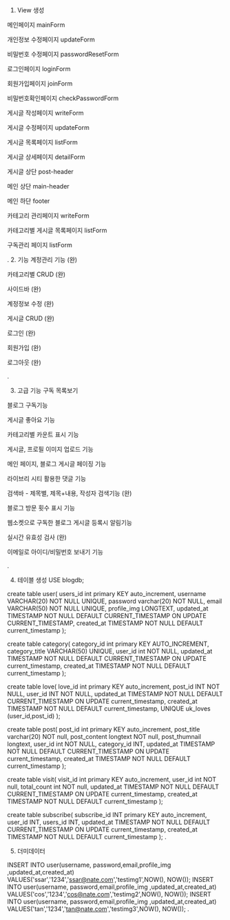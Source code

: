 1. View 생성

메인페이지 mainForm

개인정보 수정페이지 updateForm

비밀번호 수정페이지 passwordResetForm

로그인페이지 loginForm

회원가입페이지 joinForm

비밀번호확인페이지 checkPasswordForm

게시글 작성페이지 writeForm

게시글 수정페이지 updateForm

게시글 목록페이지 listForm

게시글 상세페이지 detailForm

게시글 상단 post-header

메인 상단 main-header

메인 하단 footer

카테고리 관리페이지 writeForm

카테고리별 게시글 목록페이지 listForm

구독관리 페이지 listForm




.
2. 기능
계정관리 기능 (완)

카테고리별 CRUD (완)

사이드바 (완)

계정정보 수정 (완)

게시글 CRUD (완)

로그인 (완)

회원가입 (완)

로그아웃 (완)

.

3. 고급 기능
구독 목록보기

블로그 구독기능 

게시글 좋아요 기능 

카테고리별 카운트 표시 기능 

게시글, 프로필 이미지 업로드 기능 

메인 페이지, 블로그 게시글 페이징 기능 

라이브리 시티 활용한 댓글 기능 

검색바 - 제목별, 제목+내용, 작성자 검색기능 (완)

블로그 방문 횟수 표시 기능

웹소켓으로 구독한 블로그 게시글 등록시 알림기능

실시간 유효성 검사 (완)

이메일로 아이디/비밀번호 보내기 기능 

.

4. 테이블 생성
USE blogdb;

create table user(
    users_id int primary KEY auto_increment,
    username VARCHAR(20) NOT NULL UNIQUE,
    password varchar(20) NOT NULL,
    email VARCHAR(50) NOT NULL UNIQUE,
    profile_img LONGTEXT,
    updated_at TIMESTAMP NOT NULL DEFAULT CURRENT_TIMESTAMP ON UPDATE CURRENT_TIMESTAMP,
    created_at TIMESTAMP NOT NULL DEFAULT current_timestamp
);

create table category(
    category_id int primary KEY AUTO_INCREMENT,
    category_title VARCHAR(50) UNIQUE,
    user_id int NOT NULL,
    updated_at TIMESTAMP NOT NULL DEFAULT CURRENT_TIMESTAMP ON UPDATE current_timestamp,
    created_at TIMESTAMP NOT NULL DEFAULT current_timestamp
);

create table love(
    love_id int primary KEY auto_increment,
    post_id INT NOT NULL,
    user_id INT NOT NULL,
    updated_at TIMESTAMP NOT NULL DEFAULT CURRENT_TIMESTAMP ON UPDATE current_timestamp,
    created_at TIMESTAMP NOT NULL DEFAULT current_timestamp,
     UNIQUE uk_loves (user_id,post_id)
);


create table post(
    post_id int primary KEY auto_increment,
    post_title varchar(20) NOT null,
    post_content longtext NOT null,
    post_thumnail longtext,
    user_id int NOT NULL,
    category_id INT,
    updated_at TIMESTAMP NOT NULL DEFAULT CURRENT_TIMESTAMP ON UPDATE current_timestamp,
    created_at TIMESTAMP NOT NULL DEFAULT current_timestamp
);

create table visit(
    visit_id int primary KEY auto_increment,
    user_id int NOT null,
    total_count int NOT null,
    updated_at TIMESTAMP NOT NULL DEFAULT CURRENT_TIMESTAMP ON UPDATE current_timestamp,
    created_at TIMESTAMP NOT NULL DEFAULT current_timestamp
);

create table subscribe(
   subscribe_id INT primary KEY auto_increment,
   user_id INT,
   users_id INT,
   updated_at TIMESTAMP NOT NULL DEFAULT CURRENT_TIMESTAMP ON UPDATE current_timestamp,
   created_at TIMESTAMP NOT NULL DEFAULT current_timestamp
);
.


5. 더미데이터

INSERT INTO user(username, password,email,profile_img ,updated_at,created_at) VALUES('ssar','1234','ssar@nate.com','testimg1',NOW(), NOW());
INSERT INTO user(username, password,email,profile_img ,updated_at,created_at) VALUES('cos','1234','cos@nate.com','testimg2',NOW(), NOW());
INSERT INTO user(username, password,email,profile_img ,updated_at,created_at) VALUES('tan','1234','tan@nate.com','testimg3',NOW(), NOW());
.
